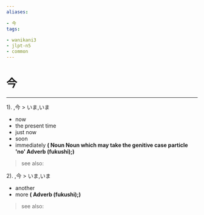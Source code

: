 ```yaml
---
aliases:
    
- 今
tags:
    
- wanikani3
- jlpt-n5
- common
---
```


# 今
---
1).
,今 > いま,いま

- now
- the present time
- just now
- soon
- immediately
**( Noun Noun which may take the genitive case particle 'no' Adverb (fukushi);)**
> see also: 
            
2).
,今 > いま,いま

- another
- more
**( Adverb (fukushi);)**
> see also: 
            